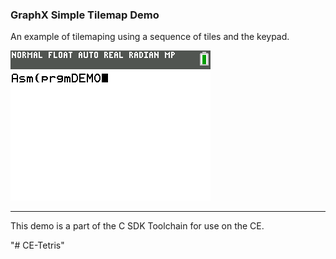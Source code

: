 ### GraphX Simple Tilemap Demo

An example of tilemaping using a sequence of tiles and the keypad.

![Screenshot](screenshot.gif)

---

This demo is a part of the C SDK Toolchain for use on the CE.

"# CE-Tetris" 
